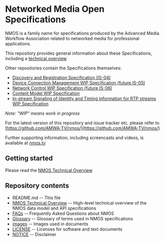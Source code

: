 # Networked Media Open Specifications

NMOS is a family name for specifications produced by the Advanced Media Workflow Association related to networked media for professional applications.

This repository provides general information about these Specifications, including a [technical overview](NMOS%20Technical%20Overview.md)

Other repositories contain the Specifications themselves:
* [Discovery and Registration Specification (IS-04)](https://github.com/AMWA-TV/nmos-discovery-registration)
* [Device Connection Management WIP Specification (future IS-05)](https://github.com/AMWA-TV/nmos-device-connection-management)
* [Network Control WIP Specification (future IS-06)](https://github.com/AMWA-TV/nmos-network-control)
* [Content Model WIP Specification](https://github.com/AMWA-TV/nmos-content-model)
* [In-stream Signaling of Identity and Timing information for RTP streams WIP Specification](https://github.com/AMWA-TV/nmos-in-stream-id-timing)

_Note: "WIP" means work in progress_

For the latest version of this repository and issue tracker etc. please refer to [https://github.com/AMWA-TV/nmos/](https://github.com/AMWA-TV/nmos/)

Further supporting information, including screencasts and videos, is available at [nmos.tv](http://nmos.tv)

## Getting started

Please read the [NMOS Technical Overview](NMOS%20Technical%20Overview.md)

## Repository contents

* README.md -- This file
* [NMOS Technical Overview](NMOS%20Technical%20Overview.md) -- High-level technical overview of the NMOS data model and API specifications
* [FAQs](FAQs.md) -- Frequently Asked Questions about NMOS
* [Glossary](Glossary.md) -- Glossary of terms used in NMOS specifications
* [images](images) -- Images used in documents
* [LICENSE](LICENSE) -- Licenses for software and text documents
* [NOTICE](NOTICE) -- Disclaimer
